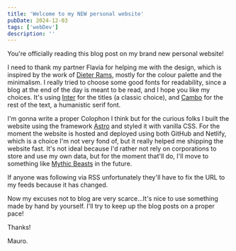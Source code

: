 ```yaml
---
title: 'Welcome to my NEW personal website'
pubDate: 2024-12-03
tags: ['webDev']
description: ''
---
```


You're officially reading this blog post on my brand new personal website!

I need to thank my partner Flavia for helping me with the design, which is inspired by the work of [Dieter Rams](https://en.wikipedia.org/wiki/Dieter_Rams), mostly for the colour palette and the minimalism.
I really tried to choose some good fonts for readability, since a blog at the end of the day is meant to be read, and I hope you like my choices.
It's using [Inter](https://rsms.me/inter/) for the titles (a classic choice), and [Cambo](https://huertatipografica.com/en/fonts/cambo-ht) for the rest of the text, a humanistic serif font.

I'm gonna write a proper Colophon I think but for the curious folks I built the website using the framework [Astro](https://astro.build/) and styled it with vanilla CSS.
For the moment the website is hosted and deployed using both GitHub and Netlify, which is a choice I'm not very fond of, but it really helped me shipping the website fast. It's not ideal because I'd rather not rely on corporations to store and use my own data, but for the moment that'll do, I'll move to something like [Mythic Beasts](https://www.mythic-beasts.com/) in the future.

If anyone was following via RSS unfortunately they'll have to fix the URL to my feeds because it has changed.

Now my excuses not to blog are very scarce...It's nice to use something made by hand by yourself. I'll try to keep up the blog posts on a proper pace!

Thanks!

Mauro.
